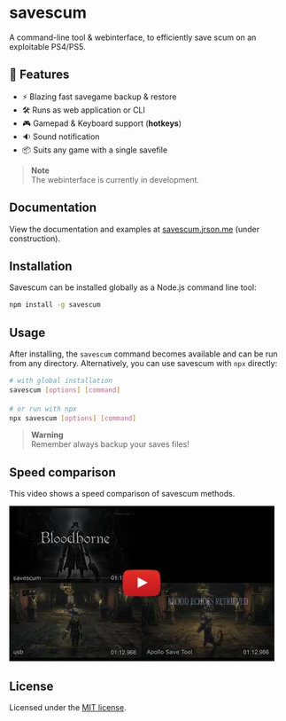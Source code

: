 # savescum

A command-line tool & webinterface, to efficiently save scum on an exploitable PS4/PS5.

## 🎯 Features

- ⚡ Blazing fast savegame backup & restore
- 🛠️ Runs as web application or CLI
- 🎮 Gamepad & Keyboard support (__hotkeys__)
- 🔉 Sound notification
- 📦 Suits any game with a single savefile

> **Note**  
> The webinterface is currently in development.

## Documentation

View the documentation and examples at [savescum.jrson.me](https://savescum.jrson.me/) (under construction).

## Installation

Savescum can be installed globally as a Node.js command line tool:

```sh
npm install -g savescum
```

## Usage

After installing, the `savescum` command becomes available and can be run from any directory. Alternatively, you can use savescum with `npx` directly:

```sh
# with global installation
savescum [options] [command]

# or run with npx
npx savescum [options] [command]
```

> **Warning**  
> Remember always backup your saves files!

## Speed comparison

This video shows a speed comparison of savescum methods.

[![Comparison Video](https://raw.githubusercontent.com/jrson83/savescum/main/.github/assets/youtube-comparison-hqdefault.png)](https://www.youtube.com/watch?v=KVDkTK97hJk)

## License

Licensed under the [MIT license](https://github.com/jrson83/ps4-savescum/blob/main/LICENSE).
